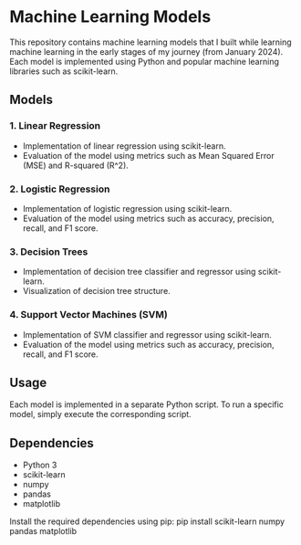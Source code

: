 # Machine Learning Models

This repository contains machine learning models that I built while learning machine learning in the early stages of my journey (from January 2024). Each model is implemented using Python and popular machine learning libraries such as scikit-learn.

## Models

### 1. Linear Regression

- Implementation of linear regression using scikit-learn.
- Evaluation of the model using metrics such as Mean Squared Error (MSE) and R-squared (R^2).

### 2. Logistic Regression

- Implementation of logistic regression using scikit-learn.
- Evaluation of the model using metrics such as accuracy, precision, recall, and F1 score.

### 3. Decision Trees

- Implementation of decision tree classifier and regressor using scikit-learn.
- Visualization of decision tree structure.

### 4. Support Vector Machines (SVM)

- Implementation of SVM classifier and regressor using scikit-learn.
- Evaluation of the model using metrics such as accuracy, precision, recall, and F1 score.

## Usage

Each model is implemented in a separate Python script.
To run a specific model, simply execute the corresponding script.

## Dependencies

- Python 3
- scikit-learn
- numpy
- pandas
- matplotlib

Install the required dependencies using pip:
pip install scikit-learn numpy pandas matplotlib
